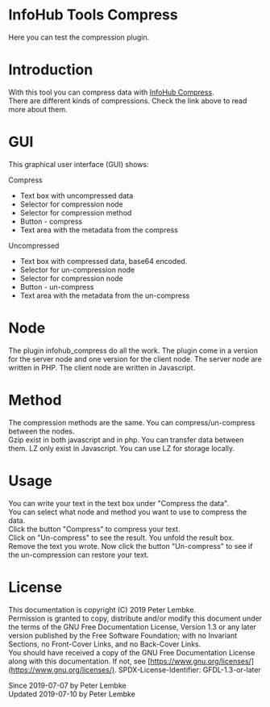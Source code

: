 # InfoHub Tools Compress

Here you can test the compression plugin.

# Introduction

With this tool you can compress data with [InfoHub Compress](plugin,infohub_compress).  
There are different kinds of compressions. Check the link above to read more about them.

# GUI

This graphical user interface (GUI) shows:

Compress

* Text box with uncompressed data
* Selector for compression node
* Selector for compression method
* Button - compress
* Text area with the metadata from the compress

Uncompressed

* Text box with compressed data, base64 encoded.
* Selector for un-compression node
* Selector for compression node
* Button - un-compress
* Text area with the metadata from the un-compress

# Node

The plugin infohub_compress do all the work. The plugin come in a version for the server node and one version for the
client node. The server node are written in PHP. The client node are written in Javascript.

# Method

The compression methods are the same. You can compress/un-compress between the nodes.  
Gzip exist in both javascript and in php. You can transfer data between them. LZ only exist in Javascript. You can use
LZ for storage locally.

# Usage

You can write your text in the text box under "Compress the data".  
You can select what node and method you want to use to compress the data.  
Click the button "Compress" to compress your text.   
Click on "Un-compress" to see the result. You unfold the result box.  
Remove the text you wrote. Now click the button "Un-compress" to see if the un-compression can restore your text.

# License

This documentation is copyright (C) 2019 Peter Lembke.  
Permission is granted to copy, distribute and/or modify this document under the terms of the GNU Free Documentation
License, Version 1.3 or any later version published by the Free Software Foundation; with no Invariant Sections, no
Front-Cover Links, and no Back-Cover Links.  
You should have received a copy of the GNU Free Documentation License along with this documentation. If not,
see [https://www.gnu.org/licenses/](https://www.gnu.org/licenses/). SPDX-License-Identifier: GFDL-1.3-or-later

Since 2019-07-07 by Peter Lembke  
Updated 2019-07-10 by Peter Lembke  
